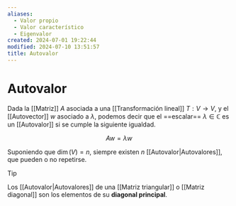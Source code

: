 ```yaml
---
aliases:
  - Valor propio
  - Valor característico
  - Eigenvalor
created: 2024-07-01 19:22:44
modified: 2024-07-10 13:51:57
title: Autovalor
---
```


# Autovalor

Dada la [[Matriz]] $A$ asociada a una [[Transformación lineal]] $T: V \rightarrow V$, y el [[Autovector]] $w$ asociado a $\lambda$, podemos decir que el ==escalar== $\lambda \in \mathbb{C}$ es un [[Autovalor]] si se cumple la siguiente igualdad.

$$
Aw = \lambda w
$$

Suponiendo que $\dim(V) = n$, siempre existen $n$ [[Autovalor|Autovalores]], que pueden o no repetirse.

> [!tip]
> Los [[Autovalor|Autovalores]] de una [[Matriz triangular]] o [[Matriz diagonal]] son los elementos de su **diagonal principal**.
